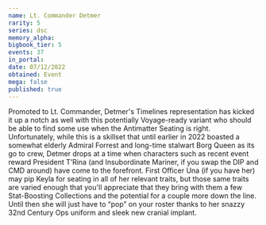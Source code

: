 ```yaml
---
name: Lt. Commander Detmer
rarity: 5
series: dsc
memory_alpha:
bigbook_tier: 5
events: 37
in_portal:
date: 07/12/2022
obtained: Event
mega: false
published: true
---
```


Promoted to Lt. Commander, Detmer's Timelines representation has kicked it up a notch as well with this potentially Voyage-ready variant who should be able to find some use when the Antimatter Seating is right. Unfortunately, while this is a skillset that until earlier in 2022 boasted a somewhat elderly Admiral Forrest and long-time stalwart Borg Queen as its go to crew, Detmer drops at a time when characters such as recent event reward President T’Rina (and Insubordinate Mariner, if you swap the DIP and CMD around) have come to the forefront. First Officer Una (if you have her) may pip Keyla for seating in all of her relevant traits, but those same traits are varied enough that you'll appreciate that they bring with them a few Stat-Boosting Collections and the potential for a couple more down the line. Until then she will just have to “pop” on your roster thanks to her snazzy 32nd Century Ops uniform and sleek new cranial implant.
